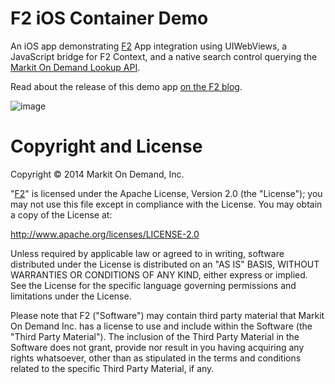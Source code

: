 # F2 iOS Container Demo

An iOS app demonstrating [F2](http://www.openf2.org) App integration using UIWebViews, a JavaScript bridge for F2 Context, and a native search control querying the [Markit On Demand Lookup API](http://dev.markitondemand.com/#companylookup).

Read about the release of this demo app [on the F2 blog](http://blog.openf2.org/2014/04/more-open-source-our-new-demo-ios.html).

![image](http://openf2.github.io/iOS-Container/images/ios-container.png)

# Copyright and License

Copyright &copy; 2014 Markit On Demand, Inc.

"[F2](http://www.openf2.org)" is licensed under the Apache License, Version 2.0 (the "License"); you may not use this file except in compliance with the License. You may obtain a copy of the License at:

http://www.apache.org/licenses/LICENSE-2.0

Unless required by applicable law or agreed to in writing, software distributed under the License is distributed on an "AS IS" BASIS, WITHOUT WARRANTIES OR CONDITIONS OF ANY KIND, either express or implied. See the License for the specific language governing permissions and limitations under the License.

Please note that F2 ("Software") may contain third party material that Markit On Demand Inc. has a license to use and include within the Software (the "Third Party Material"). The inclusion of the Third Party Material in the Software does not grant, provide nor result in you having acquiring any rights whatsoever, other than as stipulated in the terms and conditions related to the specific Third Party Material, if any.
